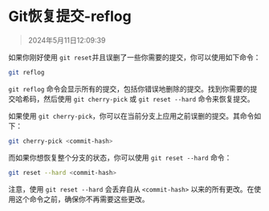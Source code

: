 # Git恢复提交-reflog

> 2024年5月11日12:09:39

如果你刚好使用 `git reset`并且误删了一些你需要的提交，你可以使用如下命令：

```bash
git reflog
```

`git reflog` 命令会显示所有的提交，包括你错误地删除的提交。找到你需要的提交哈希码，然后使用 `git cherry-pick` 或 `git reset --hard` 命令来恢复提交。

如果使用 `git cherry-pick`，你可以在当前分支上应用之前误删的提交。其命令如下：

```bash
git cherry-pick <commit-hash>
```

而如果你想恢复整个分支的状态，你可以使用 `git reset --hard` 命令：

```bash
git reset --hard <commit-hash>
```

注意，使用 `git reset --hard` 会丢弃自从 `<commit-hash>` 以来的所有更改。在使用这个命令之前，确保你不再需要这些更改。